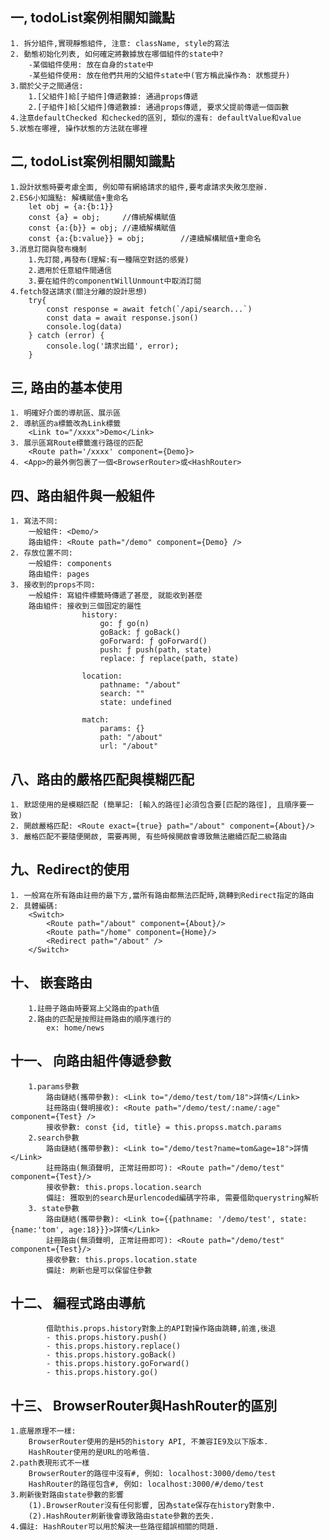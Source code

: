 ## 一, todoList案例相關知識點
    1. 拆分組件,實現靜態組件, 注意: className, style的寫法
    2. 動態初始化列表, 如何確定將數據放在哪個組件的state中?
        -某個組件使用: 放在自身的state中
        -某些組件使用: 放在他們共用的父組件state中(官方稱此操作為: 狀態提升)
    3.關於父子之間通信:
        1.[父組件]給[子組件]傳遞數據: 通過props傳遞
        2.[子組件]給[父組件]傳遞數據: 通過props傳遞, 要求父提前傳遞一個函數
    4.注意defaultChecked 和checked的區別, 類似的還有: defaultValue和value
    5.狀態在哪裡, 操作狀態的方法就在哪裡

## 二, todoList案例相關知識點
    1.設計狀態時要考慮全面, 例如帶有網絡請求的組件,要考慮請求失敗怎麼辦.
    2.ES6小知識點: 解構賦值+重命名
        let obj = {a:{b:1}}
        const {a} = obj;     //傳統解構賦值
        const {a:{b}} = obj; //連續解構賦值
        const {a:{b:value}} = obj;        //連續解構賦值+重命名
    3.消息訂閱與發布機制
        1.先訂閱,再發布(理解:有一種隔空對話的感覺)
        2.適用於任意組件間通信
        3.要在組件的componentWillUnmount中取消訂閱
    4.fetch發送請求(關注分離的設計思想)
        try{
            const response = await fetch(`/api/search...`)
            const data = await response.json()
            console.log(data)
        } catch (error) {
            console.log('請求出錯', error);
        }

## 三, 路由的基本使用
    1. 明確好介面的導航區、展示區
    2. 導航區的a標籤改為Link標籤
        <Link to="/xxxx">Demo</Link>
    3. 展示區寫Route標籤進行路徑的匹配
        <Route path='/xxxx' component={Demo}>
    4. <App>的最外側包裹了一個<BrowserRouter>或<HashRouter>


## 四、路由組件與一般組件
    1. 寫法不同:
        一般組件: <Demo/>
        路由組件: <Route path="/demo" component={Demo} />
    2. 存放位置不同:
        一般組件: components
        路由組件: pages
    3. 接收到的props不同:
        一般組件: 寫組件標籤時傳遞了甚麼, 就能收到甚麼
        路由組件: 接收到三個固定的屬性
                    history:
                        go: ƒ go(n)
                        goBack: ƒ goBack()
                        goForward: ƒ goForward()
                        push: ƒ push(path, state)
                        replace: ƒ replace(path, state)

                    location:
                        pathname: "/about"
                        search: ""
                        state: undefined

                    match:
                        params: {}
                        path: "/about"
                        url: "/about"


## 八、路由的嚴格匹配與模糊匹配
    1. 默認使用的是模糊匹配 (簡單記: [輸入的路徑]必須包含要[匹配的路徑], 且順序要一致)
    2. 開啟嚴格匹配: <Route exact={true} path="/about" component={About}/>
    3. 嚴格匹配不要隨便開啟, 需要再開, 有些時候開啟會導致無法繼續匹配二級路由

## 九、Redirect的使用
    1. 一般寫在所有路由註冊的最下方,當所有路由都無法匹配時,跳轉到Redirect指定的路由
    2. 具體編碼:
        <Switch>
            <Route path="/about" component={About}/>
            <Route path="/home" component={Home}/>
            <Redirect path="/about" />
        </Switch>

        
## 十、 嵌套路由
        1.註冊子路由時要寫上父路由的path值
        2.路由的匹配是按照註冊路由的順序進行的
            ex: home/news
## 十一、 向路由組件傳遞參數
        1.params參數
            路由鏈結(攜帶參數): <Link to="/demo/test/tom/18">詳情</Link>
            註冊路由(聲明接收): <Route path="/demo/test/:name/:age" component={Test} />
            接收參數: const {id, title} = this.propss.match.params
        2.search參數
            路由鏈結(攜帶參數): <Link to="/demo/test?name=tom&age=18">詳情</Link>
            註冊路由(無須聲明, 正常註冊即可): <Route path="/demo/test" component={Test}/>
            接收參數: this.props.location.search
            備註: 獲取到的search是urlencoded編碼字符串, 需要借助querystring解析
        3. state參數
            路由鏈結(攜帶參數): <Link to={{pathname: '/demo/test', state:{name:'tom', age:18}}}>詳情</Link>
            註冊路由(無須聲明, 正常註冊即可): <Route path="/demo/test" component={Test}/>
            接收參數: this.props.location.state
            備註: 刷新也是可以保留住參數
            

## 十二、 編程式路由導航
            借助this.props.history對象上的API對操作路由跳轉,前進,後退
            - this.props.history.push()
            - this.props.history.replace()
            - this.props.history.goBack()
            - this.props.history.goForward()
            - this.props.history.go()

## 十三、 BrowserRouter與HashRouter的區別
    1.底層原理不一樣:
        BrowserRouter使用的是H5的history API, 不兼容IE9及以下版本.
        HashRouter使用的是URL的哈希值.
    2.path表現形式不一樣
        BrowserRouter的路徑中沒有#, 例如: localhost:3000/demo/test
        HashRouter的路徑包含#, 例如: localhost:3000/#/demo/test
    3.刷新後對路由state參數的影響
        (1).BrowserRouter沒有任何影響, 因為state保存在history對象中.
        (2).HashRouter刷新後會導致路由state參數的丟失.
    4.備註: HashRouter可以用於解決一些路徑錯誤相關的問題.

